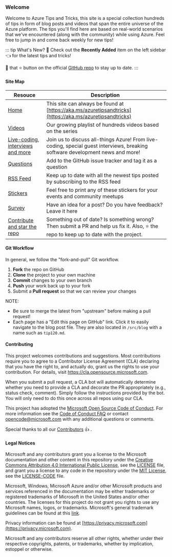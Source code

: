 ### Welcome

Welcome to Azure Tips and Tricks, this site is a special collection hundreds of tips in form of blog posts and videos that span the entire universe of the Azure platform. The tips you'll find here are based on real-world scenarios that we've encountered (along with the community) while using Azure. Feel free to jump in and come back weekly for new tips!

::: tip What's New?
:calendar: Check out the **Recently Added** item on the left sidebar :point_left: for the latest tips and tricks!

:punch: that :star: button on the official [GitHub repo](https://github.com/Microsoft/AzureTipsAndTricks/) to stay up to date.
:::

#### Site Map

|  Resouce 	|   Description	|
|---	| ---
|   [Home](/AzureTipsAndTricks)	|   This site can always be found at [https://aka.ms/azuretipsandtricks](https://aka.ms/azuretipsandtricks)	|
|   [Videos](https://www.youtube.com/playlist?list=PLLasX02E8BPCNCK8Thcxu-Y-XcBUbhFWC)	|   Our growing playlist of hundreds videos based on the series	|
|   [Live-coding, interviews and more](https://twitch.tv/MicrosoftDeveloper?WT.mc_id=azure-azuredevtips-azureappsdev)|   Join us to discuss all-things Azure! From live-coding, special guest interviews, breaking software development news and more!	|
|   [Questions](https://github.com/Microsoft/AzureTipsAndTricks/issues/new?assignees=&labels=&template=questions.md&title=)	|   Add to the GitHub issue tracker and tag it as a question	|
|   [RSS Feed](https://microsoft.github.io/AzureTipsAndTricks/rss.xml)	|   Keep up to date with all the newest tips posted by subscribing to the RSS feed	|
|   [Stickers](/AzureTipsAndTricks/stickers)	|   Feel free to print any of these stickers for your events and community meetups	|
|   [Survey](https://github.com/microsoft/AzureTipsAndTricks/issues/new?assignees=&labels=&template=survey.md&title=)	|   Have an idea for a post? Do you have feedback? Leave it here	|
|   [Contribute and star the repo](https://github.com/Microsoft/AzureTipsAndTricks/)	|   Something out of date? Is something wrong? Then submit a PR and help us fix it. Also, :star: the repo to keep up to date with the project.


#### Git Workflow

In general, we follow the "fork-and-pull" Git workflow.

1.  **Fork** the repo on GitHub
2.  **Clone** the project to your own machine
3.  **Commit** changes to your own branch
4.  **Push** your work back up to your fork
5.  Submit a **Pull request** so that we can review your changes

NOTE:

- Be sure to merge the latest from "upstream" before making a pull request!
- Each page has a "Edit this page on GitHub" link. Click it to easily navigate to the blog post file. They are also located in `/src/blog` with a name such as `tip120.md`.

#### Contributing

This project welcomes contributions and suggestions.  Most contributions require you to agree to a
Contributor License Agreement (CLA) declaring that you have the right to, and actually do, grant us
the rights to use your contribution. For details, visit https://cla.opensource.microsoft.com.

When you submit a pull request, a CLA bot will automatically determine whether you need to provide
a CLA and decorate the PR appropriately (e.g., status check, comment). Simply follow the instructions
provided by the bot. You will only need to do this once across all repos using our CLA.

This project has adopted the [Microsoft Open Source Code of Conduct](https://opensource.microsoft.com/codeofconduct/).
For more information see the [Code of Conduct FAQ](https://opensource.microsoft.com/codeofconduct/faq/) or
contact [opencode@microsoft.com](mailto:opencode@microsoft.com) with any additional questions or comments.

Special thanks to all our [Contributors](https://github.com/microsoft/AzureTipsAndTricks/graphs/contributors) :thumbsup: .

#### Legal Notices

Microsoft and any contributors grant you a license to the Microsoft documentation and other content
in this repository under the [Creative Commons Attribution 4.0 International Public License](https://creativecommons.org/licenses/by/4.0/legalcode),
see the [LICENSE](LICENSE) file, and grant you a license to any code in the repository under the [MIT License](https://opensource.org/licenses/MIT), see the
[LICENSE-CODE](LICENSE-CODE) file.

Microsoft, Windows, Microsoft Azure and/or other Microsoft products and services referenced in the documentation
may be either trademarks or registered trademarks of Microsoft in the United States and/or other countries.
The licenses for this project do not grant you rights to use any Microsoft names, logos, or trademarks.
Microsoft's general trademark guidelines can be found at this [link](http://go.microsoft.com/fwlink/?LinkID=254653).

Privacy information can be found at [https://privacy.microsoft.com](https://privacy.microsoft.com).

Microsoft and any contributors reserve all other rights, whether under their respective copyrights, patents,
or trademarks, whether by implication, estoppel or otherwise.
